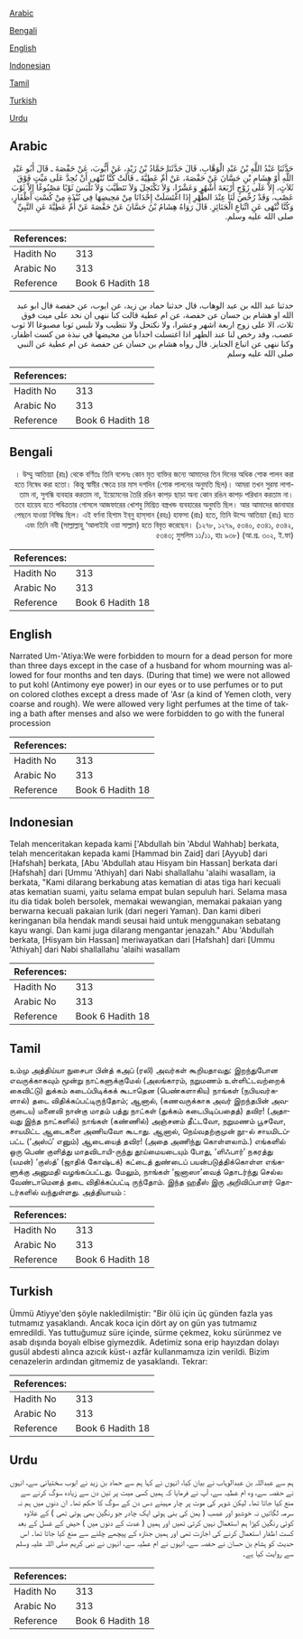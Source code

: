 [Arabic](#arabic)

[Bengali](#bengali)

[English](#english)

[Indonesian](#indonesian)

[Tamil](#tamil)

[Turkish](#turkish)

[Urdu](#urdu)

## Arabic


<div dir="rtl" lang="ar" style={{fontSize:'larger',backgroundColor:'#f8f9fa',padding:20}}>
حَدَّثَنَا عَبْدُ اللَّهِ بْنُ عَبْدِ الْوَهَّابِ، قَالَ حَدَّثَنَا حَمَّادُ بْنُ زَيْدٍ، عَنْ أَيُّوبَ، عَنْ حَفْصَةَ ـ قَالَ أَبُو عَبْدِ اللَّهِ أَوْ هِشَامِ بْنِ حَسَّانَ عَنْ حَفْصَةَ، عَنْ أُمِّ عَطِيَّةَ ـ قَالَتْ كُنَّا نُنْهَى أَنْ نُحِدَّ عَلَى مَيِّتٍ فَوْقَ ثَلاَثٍ، إِلاَّ عَلَى زَوْجٍ أَرْبَعَةَ أَشْهُرٍ وَعَشْرًا، وَلاَ نَكْتَحِلَ وَلاَ نَتَطَيَّبَ وَلاَ نَلْبَسَ ثَوْبًا مَصْبُوغًا إِلاَّ ثَوْبَ عَصْبٍ، وَقَدْ رُخِّصَ لَنَا عِنْدَ الطُّهْرِ إِذَا اغْتَسَلَتْ إِحْدَانَا مِنْ مَحِيضِهَا فِي نُبْذَةٍ مِنْ كُسْتِ أَظْفَارٍ، وَكُنَّا نُنْهَى عَنِ اتِّبَاعِ الْجَنَائِزِ‏.‏ قَالَ رَوَاهُ هِشَامُ بْنُ حَسَّانَ عَنْ حَفْصَةَ عَنْ أُمِّ عَطِيَّةَ عَنِ النَّبِيِّ صلى الله عليه وسلم‏.‏
</div>
<div style={{backgroundColor:'#f8f9fa',padding:20, marginBottom: 10}}><table> <thead> <tr> <th>References:</th> <th></th> </tr> </thead> <tbody><tr><td>Hadith No</td><td>313</td></tr><tr><td>Arabic No</td><td>313</td></tr><tr><td>Reference</td><td>Book 6 Hadith 18</td></tr></tbody></table></div>


<div dir="rtl" lang="ar" style={{fontSize:'larger',backgroundColor:'#f8f9fa',padding:20}}>
حدثنا عبد الله بن عبد الوهاب، قال حدثنا حماد بن زيد، عن ايوب، عن حفصة قال ابو عبد الله او هشام بن حسان عن حفصة، عن ام عطية قالت كنا ننهى ان نحد على ميت فوق ثلاث، الا على زوج اربعة اشهر وعشرا، ولا نكتحل ولا نتطيب ولا نلبس ثوبا مصبوغا الا ثوب عصب، وقد رخص لنا عند الطهر اذا اغتسلت احدانا من محيضها في نبذة من كست اظفار، وكنا ننهى عن اتباع الجنايز. قال رواه هشام بن حسان عن حفصة عن ام عطية عن النبي صلى الله عليه وسلم
</div>
<div style={{backgroundColor:'#f8f9fa',padding:20, marginBottom: 10}}><table> <thead> <tr> <th>References:</th> <th></th> </tr> </thead> <tbody><tr><td>Hadith No</td><td>313</td></tr><tr><td>Arabic No</td><td>313</td></tr><tr><td>Reference</td><td>Book 6 Hadith 18</td></tr></tbody></table></div>

## Bengali


<div dir="rtl" lang="bn" style={{fontSize:'larger',backgroundColor:'#f8f9fa',padding:20}}>
। উম্মু আতিয়্যা (রাঃ) থেকে বর্ণিতঃ তিনি বলেনঃ কোন মৃত ব্যক্তির জন্যে আমাদের তিন দিনের অধিক শোক পালন করা হতে নিষেধ করা হতো। কিন্তু স্বামীর ক্ষেত্রে চার মাস দশদিন (শোক পালনের অনুমতি ছিল)। আমরা তখন সুরমা লাগাতাম না, সুগন্ধি ব্যবহার করতাম না, ইয়েমেনের তৈরি রঙিন কাপড় ছাড়া অন্য কোন রঙিন কাপড় পরিধান করতাম না। তবে হায়েয হতে পবিত্রতার গোসলে আজফারের খোশবু মিশ্রিত বস্ত্রখন্ড ব্যবহারের অনুমতি ছিল। আর আমাদের জানাযার পেছনে যাওয়া নিষিদ্ধ ছিল। এই বর্ণনা হিশাম ইব্‌নু হাস্‌সান (রহঃ) হাফসা (রাঃ) হতে, তিনি উম্মে আতিয়্যা (রাঃ) হতে এবং তিনি নবী (সাল্লাল্লাহু ‘আলাইহি ওয়া সাল্লাম) হতে বিবৃত করেছেন। (১২৭৮, ১২৭৯, ৫৩৪০, ৫৩৪১, ৫৩৪২, ৫৩৪৩; মুসলিম ১১/১১, হাঃ ৯৩৮) (আ.প্র. ৩০২, ই.ফা)
</div>
<div style={{backgroundColor:'#f8f9fa',padding:20, marginBottom: 10}}><table> <thead> <tr> <th>References:</th> <th></th> </tr> </thead> <tbody><tr><td>Hadith No</td><td>313</td></tr><tr><td>Arabic No</td><td>313</td></tr><tr><td>Reference</td><td>Book 6 Hadith 18</td></tr></tbody></table></div>

## English


<div dir="ltr" lang="en" style={{fontSize:'larger',backgroundColor:'#f8f9fa',padding:20}}>
Narrated Um-'Atiya:We were forbidden to mourn for a dead person for more than three days except in the case of a husband for whom mourning was allowed for four months and ten days. (During that time) we were not allowed to put kohl (Antimony eye power) in our eyes or to use perfumes or to put on colored clothes except a dress made of 'Asr (a kind of Yemen cloth, very coarse and rough). We were allowed very light perfumes at the time of taking a bath after menses and also we were forbidden to go with the funeral procession
</div>
<div style={{backgroundColor:'#f8f9fa',padding:20, marginBottom: 10}}><table> <thead> <tr> <th>References:</th> <th></th> </tr> </thead> <tbody><tr><td>Hadith No</td><td>313</td></tr><tr><td>Arabic No</td><td>313</td></tr><tr><td>Reference</td><td>Book 6 Hadith 18</td></tr></tbody></table></div>

## Indonesian


<div dir="ltr" lang="id" style={{fontSize:'larger',backgroundColor:'#f8f9fa',padding:20}}>
Telah menceritakan kepada kami ['Abdullah bin 'Abdul Wahhab] berkata, telah menceritakan kepada kami [Hammad bin Zaid] dari [Ayyub] dari [Hafshah] berkata, [Abu 'Abdullah atau Hisyam bin Hassan] berkata dari [Hafshah] dari [Ummu 'Athiyah] dari Nabi shallallahu 'alaihi wasallam, ia berkata, "Kami dilarang berkabung atas kematian di atas tiga hari kecuali atas kematian suami, yaitu selama empat bulan sepuluh hari. Selama masa itu dia tidak boleh bersolek, memakai wewangian, memakai pakaian yang berwarna kecuali pakaian lurik (dari negeri Yaman). Dan kami diberi keringanan bila hendak mandi seusai haid untuk menggunakan sebatang kayu wangi. Dan kami juga dilarang mengantar jenazah." Abu 'Abdullah berkata, [Hisyam bin Hassan] meriwayatkan dari [Hafshah] dari [Ummu 'Athiyah] dari Nabi shallallahu 'alaihi wasallam
</div>
<div style={{backgroundColor:'#f8f9fa',padding:20, marginBottom: 10}}><table> <thead> <tr> <th>References:</th> <th></th> </tr> </thead> <tbody><tr><td>Hadith No</td><td>313</td></tr><tr><td>Arabic No</td><td>313</td></tr><tr><td>Reference</td><td>Book 6 Hadith 18</td></tr></tbody></table></div>

## Tamil


<div dir="ltr" lang="ta" style={{fontSize:'larger',backgroundColor:'#f8f9fa',padding:20}}>
உம்மு அத்திய்யா நுசைபா பின்த் கஅப் (ரலி) அவர்கள் கூறியதாவது: இறந்துபோன எவருக்காகவும் மூன்று நாட்களுக்குமேல் (அலங்காரம், நறுமணம் உள்ளிட்டவற்றைக் கைவிட்டு) துக்கம் கடைப்பிடிக்கக் கூடாதென (பெண்களாகிய) நாங்கள் (நபியவர்களால்) தடை விதிக்கப்பட்டிருந்தோம்; ஆனால், (கணவருக்காக அவர் இறந்தபின் அவருடைய) மனைவி நான்கு மாதம் பத்து நாட்கள் (துக்கம் கடைபிடிப்பதைத்) தவிர! (அதாவது இந்த நாட்களில்) நாங்கள் (கண்ணில்) அஞ்சனம் தீட்டவோ, நறுமணம் பூசவோ, சாயமிட்ட ஆடைகளை அணியவோ கூடாது. ஆனால், நெய்வதற்குமுன் நூ-ல் சாயமிடப்பட்ட (‘அஸ்ப்’ எனும்) ஆடையைத் தவிர! (அதை அணிந்து கொள்ளலாம்.) எங்களில் ஒரு பெண் குளித்து மாதவிடாயி-ருந்து தூய்மையடையும் போது, ‘ளிஃபார்’ நகரத்து (யமன்) ‘குஸ்த்’ (ஜாதிக் கோஷ்டக்) கட்டைத் துண்டைப் பயன்படுத்திக்கொள்ள எங்களுக்கு அனுமதி வழங்கப்பட்டது. மேலும், நாங்கள் ‘ஜனாஸா’வைத் தொடர்ந்து செல்ல வேண்டாமெனத் தடை விதிக்கப்பட்டி ருந்தோம். இந்த ஹதீஸ் இரு அறிவிப்பாளர் தொடர்களில் வந்துள்ளது. அத்தியாயம் :
</div>
<div style={{backgroundColor:'#f8f9fa',padding:20, marginBottom: 10}}><table> <thead> <tr> <th>References:</th> <th></th> </tr> </thead> <tbody><tr><td>Hadith No</td><td>313</td></tr><tr><td>Arabic No</td><td>313</td></tr><tr><td>Reference</td><td>Book 6 Hadith 18</td></tr></tbody></table></div>

## Turkish


<div dir="ltr" lang="tr" style={{fontSize:'larger',backgroundColor:'#f8f9fa',padding:20}}>
Ümmü Atiyye'den şöyle nakledilmiştir: "Bir ölü için üç günden fazla yas tutmamız yasaklandı. Ancak koca için dört ay on gün yas tutmamız emredildi. Yas tuttuğumuz süre içinde, sürme çekmez, koku sürünmez ve asab dışında boyalı elbise giymezdik. Adetimiz sona erip hayızdan dolayı gusül abdesti alınca azıcık küst-ı azfâr kullanmamıza izin verildi. Bizim cenazelerin ardından gitmemiz de yasaklandı. Tekrar:
</div>
<div style={{backgroundColor:'#f8f9fa',padding:20, marginBottom: 10}}><table> <thead> <tr> <th>References:</th> <th></th> </tr> </thead> <tbody><tr><td>Hadith No</td><td>313</td></tr><tr><td>Arabic No</td><td>313</td></tr><tr><td>Reference</td><td>Book 6 Hadith 18</td></tr></tbody></table></div>

## Urdu


<div dir="rtl" lang="ur" style={{fontSize:'larger',backgroundColor:'#f8f9fa',padding:20}}>
ہم سے عبداللہ بن عبدالوہاب نے بیان کیا، انہوں نے کہا ہم سے حماد بن زید نے ایوب سختیانی سے، انہوں نے حفصہ سے، وہ ام عطیہ سے، آپ نے فرمایا کہ ہمیں کسی میت پر تین دن سے زیادہ سوگ کرنے سے منع کیا جاتا تھا۔ لیکن شوہر کی موت پر چار مہینے دس دن کے سوگ کا حکم تھا۔ ان دنوں میں ہم نہ سرمہ لگاتیں نہ خوشبو اور عصب ( یمن کی بنی ہوئی ایک چادر جو رنگین بھی ہوتی تھی ) کے علاوہ کوئی رنگین کپڑا ہم استعمال نہیں کرتی تھیں اور ہمیں ( عدت کے دنوں میں ) حیض کے غسل کے بعد کست اظفار استعمال کرنے کی اجازت تھی اور ہمیں جنازہ کے پیچھے چلنے سے منع کیا جاتا تھا۔ اس حدیث کو ہشام بن حسان نے حفصہ سے، انہوں نے ام عطیہ سے، انہوں نے نبی کریم صلی اللہ علیہ وسلم سے روایت کیا ہے۔
</div>
<div style={{backgroundColor:'#f8f9fa',padding:20, marginBottom: 10}}><table> <thead> <tr> <th>References:</th> <th></th> </tr> </thead> <tbody><tr><td>Hadith No</td><td>313</td></tr><tr><td>Arabic No</td><td>313</td></tr><tr><td>Reference</td><td>Book 6 Hadith 18</td></tr></tbody></table></div>